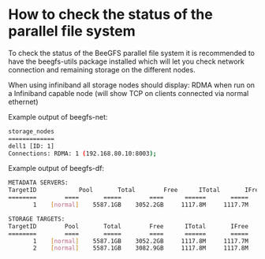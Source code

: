 # How to check the status of the parallel file system

To check the status of the BeeGFS parallel file system it is recommended to have the beegfs-utils package installed which will let you check network connection and remaining storage on the different nodes.

When using infiniband all storage nodes should display: RDMA when run on a Infiniband capable node \(will show TCP on clients connected via normal ethernet\)

Example output of beegfs-net:

```bash
storage_nodes
=============
dell1 [ID: 1]
Connections: RDMA: 1 (192.168.80.10:8003);
```

Example output of beegfs-df:

```bash
METADATA SERVERS:
TargetID            Pool       Total        Free      ITotal       IFree
========        ====       =====        ====      ======       =====
       1    [normal]    5587.1GB    3052.2GB     1117.8M     1117.7M

STORAGE TARGETS:
TargetID        Pool       Total        Free      ITotal       IFree
========        ====       =====        ====      ======       =====
       1    [normal]    5587.1GB    3052.2GB     1117.8M     1117.7M
       2    [normal]    5587.1GB    3082.9GB     1117.8M     1117.8M
```

